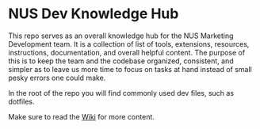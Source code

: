 # NUS Dev Knowledge Hub

This repo serves as an overall knowledge hub for the NUS Marketing Development team.
It is a collection of list of tools, extensions, resources, instructions, documentation, and overall helpful content.
The purpose of this is to keep the team and the codebase organized, consistent, and simpler as to leave us more time to focus on tasks at hand instead of small pesky errors one could make.

In the root of the repo you will find commonly used dev files, such as dotfiles.

Make sure to read the [Wiki](https://github.com/NationalUniversitySystem/dev-knowledge-hub/wiki) for more content.
